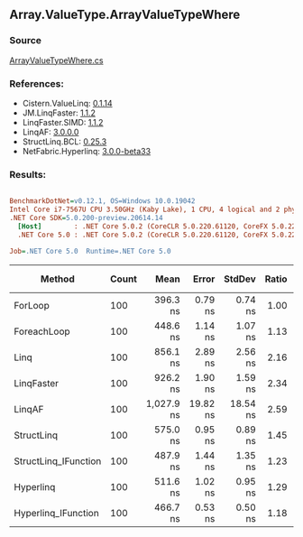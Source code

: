 ﻿## Array.ValueType.ArrayValueTypeWhere

### Source
[ArrayValueTypeWhere.cs](../LinqBenchmarks/Array/ValueType/ArrayValueTypeWhere.cs)

### References:
- Cistern.ValueLinq: [0.1.14](https://www.nuget.org/packages/Cistern.ValueLinq/0.1.14)
- JM.LinqFaster: [1.1.2](https://www.nuget.org/packages/JM.LinqFaster/1.1.2)
- LinqFaster.SIMD: [1.1.2](https://www.nuget.org/packages/LinqFaster.SIMD/1.0.3)
- LinqAF: [3.0.0.0](https://www.nuget.org/packages/LinqAF/3.0.0.0)
- StructLinq.BCL: [0.25.3](https://www.nuget.org/packages/StructLinq.BCL/0.25.3)
- NetFabric.Hyperlinq: [3.0.0-beta33](https://www.nuget.org/packages/NetFabric.Hyperlinq/3.0.0-beta33)

### Results:
``` ini

BenchmarkDotNet=v0.12.1, OS=Windows 10.0.19042
Intel Core i7-7567U CPU 3.50GHz (Kaby Lake), 1 CPU, 4 logical and 2 physical cores
.NET Core SDK=5.0.200-preview.20614.14
  [Host]        : .NET Core 5.0.2 (CoreCLR 5.0.220.61120, CoreFX 5.0.220.61120), X64 RyuJIT
  .NET Core 5.0 : .NET Core 5.0.2 (CoreCLR 5.0.220.61120, CoreFX 5.0.220.61120), X64 RyuJIT

Job=.NET Core 5.0  Runtime=.NET Core 5.0  

```
|               Method | Count |       Mean |    Error |   StdDev | Ratio | RatioSD |  Gen 0 | Gen 1 | Gen 2 | Allocated |
|--------------------- |------ |-----------:|---------:|---------:|------:|--------:|-------:|------:|------:|----------:|
|              ForLoop |   100 |   396.3 ns |  0.79 ns |  0.74 ns |  1.00 |    0.00 |      - |     - |     - |         - |
|          ForeachLoop |   100 |   448.6 ns |  1.14 ns |  1.07 ns |  1.13 |    0.00 |      - |     - |     - |         - |
|                 Linq |   100 |   856.1 ns |  2.89 ns |  2.56 ns |  2.16 |    0.01 | 0.0381 |     - |     - |      80 B |
|           LinqFaster |   100 |   926.2 ns |  1.90 ns |  1.59 ns |  2.34 |    0.01 | 2.8896 |     - |     - |    6048 B |
|               LinqAF |   100 | 1,027.9 ns | 19.82 ns | 18.54 ns |  2.59 |    0.05 |      - |     - |     - |         - |
|           StructLinq |   100 |   575.0 ns |  0.95 ns |  0.89 ns |  1.45 |    0.00 | 0.0153 |     - |     - |      32 B |
| StructLinq_IFunction |   100 |   487.9 ns |  1.44 ns |  1.35 ns |  1.23 |    0.00 |      - |     - |     - |         - |
|            Hyperlinq |   100 |   511.6 ns |  1.02 ns |  0.95 ns |  1.29 |    0.00 |      - |     - |     - |         - |
|  Hyperlinq_IFunction |   100 |   466.7 ns |  0.53 ns |  0.50 ns |  1.18 |    0.00 |      - |     - |     - |         - |
